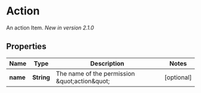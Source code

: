 

# Action

An action Item.  *New in version 2.1.0* 

## Properties

Name | Type | Description | Notes
------------ | ------------- | ------------- | -------------
**name** | **String** | The name of the permission \&quot;action\&quot; |  [optional]



